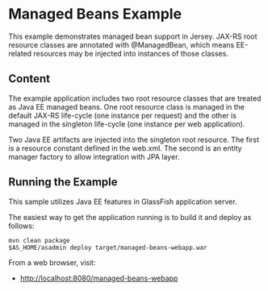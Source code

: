<!--

    DO NOT ALTER OR REMOVE COPYRIGHT NOTICES OR THIS HEADER.

    Copyright (c) 2015 Oracle and/or its affiliates. All rights reserved.

    The contents of this file are subject to the terms of either the GNU
    General Public License Version 2 only ("GPL") or the Common Development
    and Distribution License("CDDL") (collectively, the "License").  You
    may not use this file except in compliance with the License.  You can
    obtain a copy of the License at
    http://glassfish.java.net/public/CDDL+GPL_1_1.html
    or packager/legal/LICENSE.txt.  See the License for the specific
    language governing permissions and limitations under the License.

    When distributing the software, include this License Header Notice in each
    file and include the License file at packager/legal/LICENSE.txt.

    GPL Classpath Exception:
    Oracle designates this particular file as subject to the "Classpath"
    exception as provided by Oracle in the GPL Version 2 section of the License
    file that accompanied this code.

    Modifications:
    If applicable, add the following below the License Header, with the fields
    enclosed by brackets [] replaced by your own identifying information:
    "Portions Copyright [year] [name of copyright owner]"

    Contributor(s):
    If you wish your version of this file to be governed by only the CDDL or
    only the GPL Version 2, indicate your decision by adding "[Contributor]
    elects to include this software in this distribution under the [CDDL or GPL
    Version 2] license."  If you don't indicate a single choice of license, a
    recipient has the option to distribute your version of this file under
    either the CDDL, the GPL Version 2 or to extend the choice of license to
    its licensees as provided above.  However, if you add GPL Version 2 code
    and therefore, elected the GPL Version 2 license, then the option applies
    only if the new code is made subject to such option by the copyright
    holder.

-->

Managed Beans Example
=====================

This example demonstrates managed bean support in Jersey. JAX-RS root
resource classes are annotated with @ManagedBean, which means EE-related
resources may be injected into instances of those classes.

Content
-------

The example application includes two root resource classes that are
treated as Java EE managed beans. One root resource class is managed in
the default JAX-RS life-cycle (one instance per request) and the other
is managed in the singleton life-cycle (one instance per web
application).

Two Java EE artifacts are injected into the singleton root resource. The
first is a resource constant defined in the web.xml. The second is an
entity manager factory to allow integration with JPA layer.

Running the Example
-------------------

This sample utilizes Java EE features in GlassFish application server.

The easiest way to get the application running is to build it and deploy
as follows:

    mvn clean package
    $AS_HOME/asadmin deploy target/managed-beans-webapp.war

From a web browser, visit:

-   <http://localhost:8080/managed-beans-webapp>
